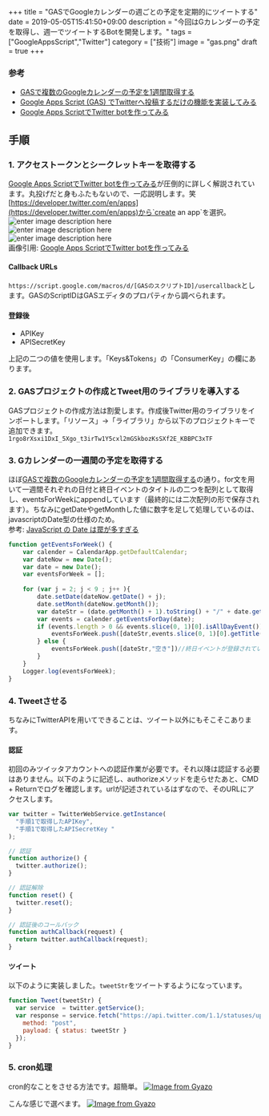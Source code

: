+++
title = "GASでGoogleカレンダーの週ごとの予定を定期的にツイートする"
date = 2019-05-05T15:41:50+09:00
description = "今回はGカレンダーの予定を取得し、週一でツイートするBotを開発します。"
tags = ["GoogleAppsScript","Twitter"]
category = ["技術"]
image = "gas.png"
draft = true
+++
### 参考
- [GASで複数のGoogleカレンダーの予定を1週間取得する](https://cyuraharuto.com/gas-googlecalender-week-get/)
- [Google Apps Script (GAS) でTwitterへ投稿するだけの機能を実装してみる](https://qiita.com/akkey2475/items/ad190a507b4a7b7dc17c)
- [ Google Apps ScriptでTwitter botを作ってみる](https://www.npca.jp/magazine/2019/sashiming.html)

## 手順
### 1. アクセストークンとシークレットキーを取得する
[ Google Apps ScriptでTwitter botを作ってみる](https://www.npca.jp/magazine/2019/sashiming.html)が圧倒的に詳しく解説されています。丸投げだと身もふたもないので、一応説明します。笑
[https://developer.twitter.com/en/apps](https://developer.twitter.com/en/apps)から`create an app`を選択。
![enter image description here](https://www.npca.jp/magazine/2019/images/sashiming/17.png)  
![enter image description here](https://www.npca.jp/magazine/2019/images/sashiming/18.png)  
![enter image description here](https://www.npca.jp/magazine/2019/images/sashiming/19.png)  
画像引用: [ Google Apps ScriptでTwitter botを作ってみる](https://www.npca.jp/magazine/2019/sashiming.html)

#### Callback URLs
`https://script.google.com/macros/d/[GASのスクリプトID]/usercallback`とします。GASのScriptIDはGASエディタのプロパティから調べられます。

#### 登録後
- APIKey
- APISecretKey

上記の二つの値を使用します。「Keys&Tokens」の「ConsumerKey」の欄にあります。

### 2. GASプロジェクトの作成とTweet用のライブラリを導入する
GASプロジェクトの作成方法は割愛します。作成後Twitter用のライブラリをインポートします。「リソース」→「ライブラリ」から以下のプロジェクトキーで追加できます。  
`1rgo8rXsxi1DxI_5Xgo_t3irTw1Y5cxl2mGSkbozKsSXf2E_KBBPC3xTF`

### 3. Gカレンダーの一週間の予定を取得する
ほぼ[GASで複数のGoogleカレンダーの予定を1週間取得する](https://cyuraharuto.com/gas-googlecalender-week-get/)の通り。for文を用いて一週間それぞれの日付と終日イベントのタイトルの二つを配列として取得し、eventsForWeekにappendしています（最終的には二次配列の形で保存されます）。ちなみにgetDateやgetMonthした値に数字を足して処理しているのは、javascriptのDate型の仕様のため。  
参考: [JavaScript の Date は罠が多すぎる](https://qiita.com/labocho/items/5fbaa0491b67221419b4)

```javascript
function getEventsForWeek() {
    var calender = CalendarApp.getDefaultCalendar;
    var dateNow = new Date();
    var date = new Date();
    var eventsForWeek = [];
    
    for (var j = 2; j < 9 ; j++ ){
        date.setDate(dateNow.getDate() + j);
        date.setMonth(dateNow.getMonth());
        var dateStr = (date.getMonth() + 1).toString() + "/" + date.getDate().toString()
        var events = calender.getEventsForDay(date);
        if (events.length > 0 && events.slice(0, 1)[0].isAllDayEvent()) {
            eventsForWeek.push([dateStr,events.slice(0, 1)[0].getTitle()])
        } else {
            eventsForWeek.push([dateStr,"空き"])//終日イベントが登録されていない時
        }
    }
    Logger.log(eventsForWeek);
}
```

### 4. Tweetさせる
ちなみにTwitterAPIを用いてできることは、ツイート以外にもそこそこあります。
#### 認証
初回のみツイッタアカウントへの認証作業が必要です。それ以降は認証する必要はありません。以下のように記述し、authorizeメソッドを走らせたあと、CMD + Returnでログを確認します。urlが記述されているはずなので、そのURLにアクセスします。
```javascript
var twitter = TwitterWebService.getInstance(
  "手順1で取得したAPIKey",
  "手順1で取得したAPISecretKey "
);

// 認証
function authorize() {
  twitter.authorize();
}

// 認証解除
function reset() {
  twitter.reset();
}

// 認証後のコールバック
function authCallback(request) {
  return twitter.authCallback(request);
}
```

#### ツイート
以下のように実装しました。`tweetStr`をツイートするようになっています。
```javascript
function Tweet(tweetStr) {
  var service  = twitter.getService();
  var response = service.fetch("https://api.twitter.com/1.1/statuses/update.json", {
    method: "post",
    payload: { status: tweetStr }
  });
}
```

### 5. cron処理
cron的なことをさせる方法です。超簡単。
[![Image from Gyazo](https://i.gyazo.com/8e18e415fda911d1f2df10548cd01549.png)](https://gyazo.com/8e18e415fda911d1f2df10548cd01549)

こんな感じで選べます。
[![Image from Gyazo](https://i.gyazo.com/1615b9141fa0d9ec65df41550855a737.png)](https://gyazo.com/1615b9141fa0d9ec65df41550855a737)
